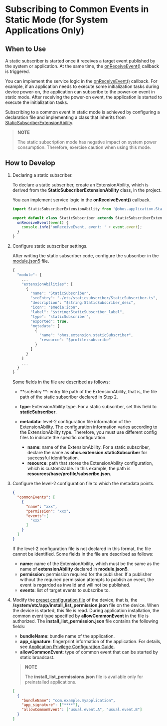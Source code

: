 # Subscribing to Common Events in Static Mode (for System Applications Only)

## When to Use

A static subscriber is started once it receives a target event published by the system or application. At the same time, the [onReceiveEvent()](../reference/apis/js-apis-application-staticSubscriberExtensionAbility.md#staticsubscriberextensionabilityonreceiveevent) callback is triggered.

You can implement the service logic in the [onReceiveEvent()](../reference/apis/js-apis-application-staticSubscriberExtensionAbility.md#staticsubscriberextensionabilityonreceiveevent) callback. For example, if an application needs to execute some initialization tasks during device power-on, the application can subscribe to the power-on event in static mode. After receiving the power-on event, the application is started to execute the initialization tasks.

Subscribing to a common event in static mode is achieved by configuring a declaration file and implementing a class that inherits from [StaticSubscriberExtensionAbility](../reference/apis/js-apis-application-staticSubscriberExtensionAbility.md).

> **NOTE**
>
> The static subscription mode has negative impact on system power consumption. Therefore, exercise caution when using this mode.

## How to Develop

1. Declaring a static subscriber.

   To declare a static subscriber, create an ExtensionAbility, which is derived from the **StaticSubscriberExtensionAbility** class, in the project.

   You can implement service logic in the **onReceiveEvent()** callback.

   ```ts
   import StaticSubscriberExtensionAbility from '@ohos.application.StaticSubscriberExtensionAbility'
   
   export default class StaticSubscriber extends StaticSubscriberExtensionAbility {
     onReceiveEvent(event) {
       console.info('onReceiveEvent, event: ' + event.event);
     }
   }
   ```

2. Configure static subscriber settings.

   After writing the static subscriber code, configure the subscriber in the [module.json5](../quick-start/module-configuration-file.md) file.

   ```ts
   {
     "module": {
       ...
       "extensionAbilities": [
         {
           "name": "StaticSubscriber",
           "srcEntry": "./ets/staticsubscriber/StaticSubscriber.ts",
           "description": "$string:StaticSubscriber_desc",
           "icon": "$media:icon",
           "label": "$string:StaticSubscriber_label",
           "type": "staticSubscriber",
           "exported": true,
           "metadata": [
             {
               "name": "ohos.extension.staticSubscriber",
               "resource": "$profile:subscribe"
             }
           ]
         }
       ]
       ...
     }
   }
   ```

   Some fields in the file are described as follows:

   - **srcEntry **: entry file path of the ExtensionAbility, that is, the file path of the static subscriber declared in Step 2.

   - **type**: ExtensionAbility type. For a static subscriber, set this field to **staticSubscriber**.

   - **metadata**: level-2 configuration file information of the ExtensionAbility. The configuration information varies according to the ExtensionAbility type. Therefore, you must use different config files to indicate the specific configuration.
        - **name**: name of the ExtensionAbility. For a static subscriber, declare the name as **ohos.extension.staticSubscriber** for successful identification.
        - **resource**: path that stores the ExtensionAbility configuration, which is customizable. In this example, the path is **resources/base/profile/subscribe.json**.


3. Configure the level-2 configuration file to which the metadata points.

   ```json
   {
     "commonEvents": [
       {
         "name": "xxx",
         "permission": "xxx",
         "events":[
           "xxx"
         ]
       }
     ]
   }
   ```

   If the level-2 configuration file is not declared in this format, the file cannot be identified. Some fields in the file are described as follows:

   - **name**: name of the ExtensionAbility, which must be the same as the name of **extensionAbility** declared in **module.json5**.
   - **permission**: permission required for the publisher. If a publisher without the required permission attempts to publish an event, the event is regarded as invalid and will not be published.
   - **events**: list of target events to subscribe to.

4. Modify the [preset configuration file](https://gitee.com/openharmony/vendor_hihope/blob/master/rk3568/preinstall-config/install_list_permissions.json) of the device, that is, the **/system/etc/app/install_list_permission.json** file on the device. When the device is started, this file is read. During application installation, the common event type specified by **allowCommonEvent** in the file is authorized. The **install_list_permission.json** file contains the following fields:

   - **bundleName**: bundle name of the application.
   - **app_signature**: fingerprint information of the application. For details, see [Application Privilege Configuration Guide](../../device-dev/subsystems/subsys-app-privilege-config-guide.md#configuration-in-install_list_capabilityjson).
   - **allowCommonEvent**: type of common event that can be started by static broadcast.

   > **NOTE**
   >
   > The **install_list_permissions.json** file is available only for preinstalled applications.

   ```json
   [
     {
       "bundleName": "com.example.myapplication", 
       "app_signature": ["****"], 
       "allowCommonEvent": ["usual.event.A", "usual.event.B"]
     }
   ]
   ```

